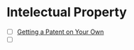 # Intelectual Property

- [ ] [Getting a Patent on Your Own](https://www.nolo.com/legal-encyclopedia/getting-patent-yourself-29493.html)
- [ ] []()
